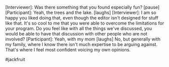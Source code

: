 [Interviewer]: Was there something that you found especially fun? 
[pause]
[Participant]: Yeah, the trees and the lake. [laughs] 
[Interviewer]: I am so happy you liked doing that, even though the editor isn't designed for stuff like that. It's so cool to me that you were able to overcome the limitations for your program. Do you feel like with all the things we've discussed, you would be able to have that discussion with other people who are not involved?
[Participant]: Yeah, with my mom [laughs] No, but generally with my family, where I know there isn't much expertise to be arguing against. That's where I feel most confident voicing my own opinions.

#jackfruit